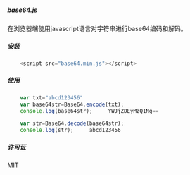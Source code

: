 ##### base64.js
在浏览器端使用javascript语言对字符串进行base64编码和解码。
##### 安装
```javascript
    <script src="base64.min.js"></script>
```
##### 使用
```javascript
    var txt="abcd123456"
    var base64str=Base64.encode(txt);
    console.log(base64str);     YWJjZDEyMzQ1Ng==

    var str=Base64.decode(base64str);
    console.log(str);     abcd123456
```
##### 许可证
MIT